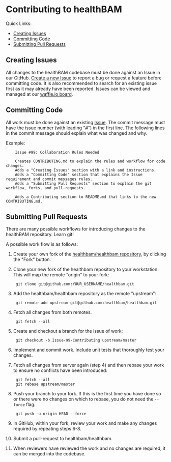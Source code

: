 # Contributing to healthBAM

Quick Links:

* [Creating Issues](#issues)
* [Committing Code](#committing)
* [Submitting Pull Requests](#pull-requests)


## <a name="issues"></a> Creating Issues
All changes to the healthBAM codebase must be done against an Issue in our GitHub.
[Create a new Issue](https://github.com/healthbam/healthbam/issues/new) to report a bug or request a feature
before committing code. It is also recommended to search for an existing issue first as it may already have been reported.
Issues can be viewed and managed at our [waffle.io board](https://waffle.io/healthbam/healthbam).

## <a name="committing"></a> Committing Code
All work must be done against an existing [Issue](https://github.com/healthbam/healthbam/issues/new).
The commit message must have the issue number (with leading "#") in the first line.
The following lines in the commit message should explain what was changed and why.

Example:


        Issue #99: Collaboration Rules Needed
        
        Creates CONTRIBUTING.md to explain the rules and workflow for code changes.
        Adds a "Creating Issues" section with a link and instructions.
        Adds a "Committing Code" section that explains the Issue requirement and commit messages rules.
        Adds a "Submitting Pull Requests" section to explain the git workflow, forks, and pull-requests.
        
        Adds a Contributing section to README.md that links to the new CONTRIBUTING.md.
        


## <a name="pull-requests"></a> Submitting Pull Requests
There are many possible workflows for introducing changes to the healthBAM repository. Learn git!

A possible work flow is as follows:

1. Create your own fork of the [healthbam/healthbam repository](https://github.com/healthbam/healthbam),
   by clicking the "Fork" button.
2. Clone your new fork of the healthbam repository to your workstation.
   This will map the remote "origin" to your fork:


        git clone git@github.com:YOUR_USERNAME/healthbam.git


3. Add the healthbam/healthbam repository as the remote "upstream":


        git remote add upstream git@github.com:healthbam/healthbam.git


4. Fetch all changes from both remotes.


        git fetch --all


5. Create and checkout a branch for the issue of work:


        git checkout -b Issue-99-Contributing upstream/master


6. Implement and commit work. Include unit tests that thoroughly test your changes.
7. Fetch all changes from server again (step 4) and then rebase your work to ensure no conflicts have been introduced:


        git fetch --all
        git rebase upstream/master


8. Push your branch to your fork.
   If this is the first time you have done so or there were no changes on which to rebase,
   you do not need the `--force` flag.


        git push -u origin HEAD --force

9. In GitHub, within your fork, review your work and make any changes required by repeating steps 6-8.
10. Submit a pull-request to healthbam/healthbam.
11. When reviewers have reviewed the work and no changes are required, it can be merged into the codebase.
